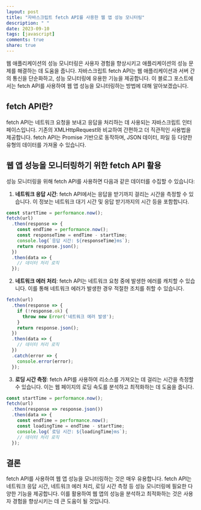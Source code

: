 ```yaml
---
layout: post
title: "자바스크립트 fetch API를 사용한 웹 앱 성능 모니터링"
description: " "
date: 2023-09-10
tags: [javascript]
comments: true
share: true
---
```


웹 애플리케이션의 성능 모니터링은 사용자 경험을 향상시키고 애플리케이션의 성능 문제를 해결하는 데 도움을 줍니다. 자바스크립트 fetch API는 웹 애플리케이션과 서버 간의 통신을 단순화하고, 성능 모니터링에 유용한 기능을 제공합니다. 이 블로그 포스트에서는 fetch API를 사용하여 웹 앱 성능을 모니터링하는 방법에 대해 알아보겠습니다.

## fetch API란?

fetch API는 네트워크 요청을 보내고 응답을 처리하는 데 사용되는 자바스크립트 인터페이스입니다. 기존의 XMLHttpRequest와 비교하여 간편하고 더 직관적인 사용법을 제공합니다. fetch API는 Promise 기반으로 동작하며, JSON 데이터, 파일 등 다양한 유형의 데이터를 가져올 수 있습니다.

## 웹 앱 성능을 모니터링하기 위한 fetch API 활용

성능 모니터링을 위해 fetch API를 사용하면 다음과 같은 데이터를 수집할 수 있습니다:

1. **네트워크 응답 시간**: fetch API에서는 응답을 받기까지 걸리는 시간을 측정할 수 있습니다. 이 정보는 네트워크 대기 시간 및 응답 받기까지의 시간 등을 포함합니다.

```javascript
const startTime = performance.now();
fetch(url)
  .then(response => {
    const endTime = performance.now();
    const responseTime = endTime - startTime;
    console.log(`응답 시간: ${responseTime}ms`);
    return response.json();
  })
  .then(data => {
    // 데이터 처리 로직
  });
```

2. **네트워크 에러 처리**: fetch API는 네트워크 요청 중에 발생한 에러를 캐치할 수 있습니다. 이를 통해 네트워크 에러가 발생한 경우 적절한 조치를 취할 수 있습니다.

```javascript
fetch(url)
  .then(response => {
    if (!response.ok) {
      throw new Error('네트워크 에러 발생');
    }
    return response.json();
  })
  .then(data => {
    // 데이터 처리 로직
  })
  .catch(error => {
    console.error(error);
  });
```

3. **로딩 시간 측정**: fetch API를 사용하여 리소스를 가져오는 데 걸리는 시간을 측정할 수 있습니다. 이는 웹 페이지의 로딩 속도를 분석하고 최적화하는 데 도움을 줍니다.

```javascript
const startTime = performance.now();
fetch(url)
  .then(response => response.json())
  .then(data => {
    const endTime = performance.now();
    const loadingTime = endTime - startTime;
    console.log(`로딩 시간: ${loadingTime}ms`);
    // 데이터 처리 로직
  });
```

## 결론

fetch API를 사용하여 웹 앱 성능을 모니터링하는 것은 매우 유용합니다. fetch API는 네트워크 응답 시간, 네트워크 에러 처리, 로딩 시간 측정 등 성능 모니터링에 필요한 다양한 기능을 제공합니다. 이를 활용하여 웹 앱의 성능을 분석하고 최적화하는 것은 사용자 경험을 향상시키는 데 큰 도움이 될 것입니다.